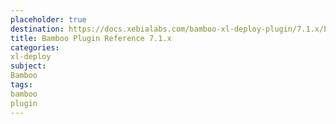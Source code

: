 ```yaml
---
placeholder: true
destination: https://docs.xebialabs.com/bamboo-xl-deploy-plugin/7.1.x/bambooPluginManual.html
title: Bamboo Plugin Reference 7.1.x
categories:
xl-deploy
subject:
Bamboo
tags:
bamboo
plugin
---
```

